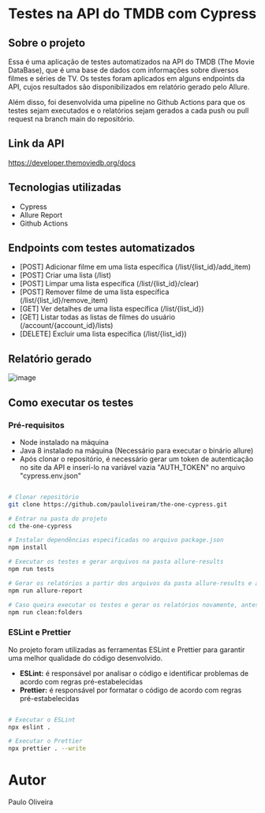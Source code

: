 # Testes na API do TMDB com Cypress

## Sobre o projeto

Essa é uma aplicação de testes automatizados na API do TMDB (The Movie DataBase), que é uma base de dados com informações sobre diversos filmes e séries de TV. Os testes foram aplicados em alguns endpoints da API, cujos resultados são disponibilizados em relatório gerado pelo Allure.

Além disso, foi desenvolvida uma pipeline no Github Actions para que os testes sejam executados e o relatórios sejam gerados a cada push ou pull request na branch main do repositório.

## Link da API

https://developer.themoviedb.org/docs

## Tecnologias utilizadas

- Cypress
- Allure Report
- Github Actions

## Endpoints com testes automatizados

- [POST] Adicionar filme em uma lista específica (/list/{list_id}/add_item)
- [POST] Criar uma lista (/list)
- [POST] Limpar uma lista específica (/list/{list_id}/clear)
- [POST] Remover filme de uma lista específica (/list/{list_id}/remove_item)
- [GET] Ver detalhes de uma lista específica (/list/{list_id})
- [GET] Listar todas as listas de filmes do usuário (/account/{account_id}/lists)
- [DELETE] Excluir uma lista específica (/list/{list_id})

## Relatório gerado

![image](https://github.com/pauloliveiram/tmdb-cypress/assets/39312072/f4613a18-cfb9-4c1e-992b-5262eec1e31d)

## Como executar os testes

### Pré-requisitos

- Node instalado na máquina
- Java 8 instalado na máquina (Necessário para executar o binário allure)
- Após clonar o repositório, é necessário gerar um token de autenticação no site da API e inserí-lo na variável vazia "AUTH_TOKEN" no arquivo "cypress.env.json"

```bash

# Clonar repositório
git clone https://github.com/pauloliveiram/the-one-cypress.git

# Entrar na pasta do projeto
cd the-one-cypress

# Instalar dependências especificadas no arquivo package.json
npm install

# Executar os testes e gerar arquivos na pasta allure-results
npm run tests

# Gerar os relatórios a partir dos arquivos da pasta allure-results e abrir o browser com os relatórios
npm run allure-report

# Caso queira executar os testes e gerar os relatórios novamente, antes é necessário limpar a pasta allure-results com o seguinte comando:
npm run clean:folders
```

### ESLint e Prettier

No projeto foram utilizadas as ferramentas ESLint e Prettier para garantir uma melhor qualidade do código desenvolvido.

- **ESLint:** é responsável por analisar o código e identificar problemas de acordo com regras pré-estabelecidas
- **Prettier:** é responsável por formatar o código de acordo com regras pré-estabelecidas

```bash

# Executar o ESLint
npx eslint .

# Executar o Prettier
npx prettier . --write
```

# Autor

Paulo Oliveira
